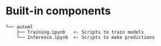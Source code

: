 # Built-in components

    └── automl
        ├── Training.ipynb   <- Scripts to train models
        └── Inference.ipynb  <- Scripts to make predictions